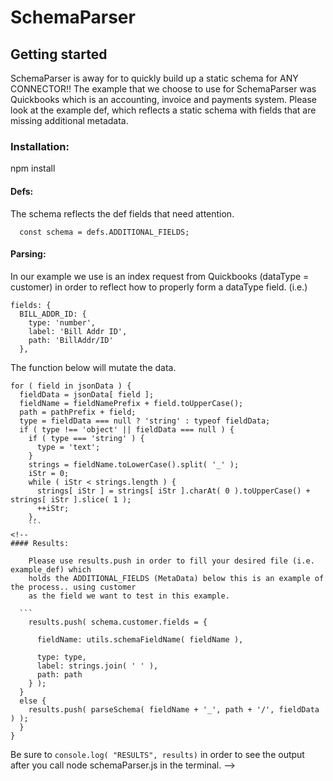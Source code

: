 # SchemaParser

## Getting started


SchemaParser is away for to quickly build up a static schema for ANY CONNECTOR!! The example that we choose to use for SchemaParser was Quickbooks which is an accounting, invoice and payments system. Please look at the example def, which reflects a static schema with fields that are missing additional metadata.


### Installation:

npm install

#### Defs:

The schema reflects the def fields that need attention.

```
  const schema = defs.ADDITIONAL_FIELDS;
  ```
#### Parsing:

 In our example we use is an index request from Quickbooks (dataType = customer) in order to reflect how to properly form a dataType field.
  (i.e.)

  ```
  fields: {
    BILL_ADDR_ID: {
      type: 'number',
      label: 'Bill Addr ID',
      path: 'BillAddr/ID'
    },
  ```
  The function below will mutate the data.

  ```
  for ( field in jsonData ) {
    fieldData = jsonData[ field ];
    fieldName = fieldNamePrefix + field.toUpperCase();
    path = pathPrefix + field;
    type = fieldData === null ? 'string' : typeof fieldData;
    if ( type !== 'object' || fieldData === null ) {
      if ( type === 'string' ) {
        type = 'text';
      }
      strings = fieldName.toLowerCase().split( '_' );
      iStr = 0;
      while ( iStr < strings.length ) {
        strings[ iStr ] = strings[ iStr ].charAt( 0 ).toUpperCase() + strings[ iStr ].slice( 1 );
        ++iStr;
      },
      ```
<!--
#### Results:

      Please use results.push in order to fill your desired file (i.e. example_def) which
      holds the ADDITIONAL_FIELDS (MetaData) below this is an example of the process.. using customer
      as the field we want to test in this example.

    ```
      results.push( schema.customer.fields = {

        fieldName: utils.schemaFieldName( fieldName ),

        type: type,
        label: strings.join( ' ' ),
        path: path
      } );
    }
    else {
      results.push( parseSchema( fieldName + '_', path + '/', fieldData ) );
    }
  }
  ```

  Be sure to `console.log( "RESULTS", results)` in order to see the output after you call node schemaParser.js in the terminal. -->
